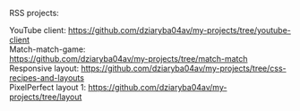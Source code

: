 RSS projects:  
  
YouTube client:
https://github.com/dziaryba04av/my-projects/tree/youtube-client  
Match-match-game:  
https://github.com/dziaryba04av/my-projects/tree/match-match  
Responsive layout:
https://github.com/dziaryba04av/my-projects/tree/css-recipes-and-layouts  
PixelPerfect layout 1:
https://github.com/dziaryba04av/my-projects/tree/layout

